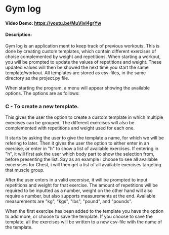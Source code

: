 # Gym log
#### Video Demo:  https://youtu.be/MuVjvI4grYw
#### Description:
Gym log is an application ment to keep track of previous workouts.
This is done by creating custom templates, which contain different exercises of choise complemented by weight and repetitions.
When starting a workout, you will be prompted to update the values of repetitions and weight.
These updated values will then be showed the next time you start the same template/workout.
All templates are stored as csv-files, in the same directory as the project.py file.

When starting the program, a menu will appear showing the available options.
The options are as follows:

### C - To create a new template.
This gives the user the option to create a custom template in which multiple exercises can be grouped.
The different exercises will also be complemented with repetitions and weight used for each one.

It starts by asking the user to give the template a name, for which we will be refering to later.
Then it gives the user the option to either enter in an exercise, or enter in "h" to show a list of available exercises.
If entering in "h", it will first ask the user which body part to show the selection from, before presenting the list.
Say as an example i choose to see all available excersises for Chest, i will then get a list of all available exercises targeting that muscle group.

After the user enters in a valid excersise, it will be prompted to input repetitions and weight for that exercise.
The amount of repetitions will be required to be inputted as a number, weight on the other hand will also require a number,
but also supports measurements at the end. Available measurements are "kg", "kgs", "lbs", "pound", and "pounds".

When the first exercise has been added to the template you have the option to add more, or choose to save the template.
If you choose to save the template, all the exercises will be written to a new csv-file with the name of the template.
